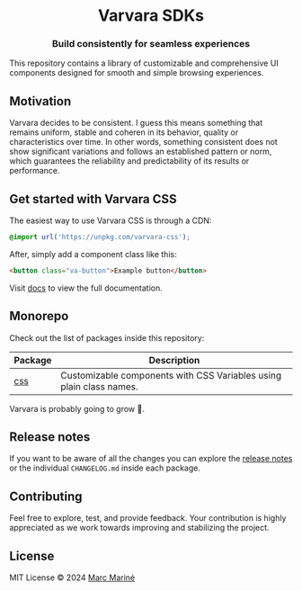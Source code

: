<h1 align="center">Varvara SDKs</h1>

<h3 align="center">Build consistently for seamless experiences</h3>

This repository contains a library of customizable and comprehensive UI components designed for smooth and simple browsing experiences.

## Motivation

Varvara decides to be consistent. I guess this means something that remains uniform, stable and coheren in its behavior, quality or characteristics over time. In other words, something consistent does not show significant variations and follows an established pattern or norm, which guarantees the reliability and predictability of its results or performance.

## Get started with Varvara CSS

The easiest way to use Varvara CSS is through a CDN:

```css
@import url('https://unpkg.com/varvara-css');
```

After, simply add a component class like this:

```html
<button class="va-button">Example button</button>
```

Visit [docs](packages/css) to view the full documentation.

## Monorepo

Check out the list of packages inside this repository:

| Package             | Description                                                         |
| ------------------- | ------------------------------------------------------------------- |
| [css](packages/css) | Customizable components with CSS Variables using plain class names. |

Varvara is probably going to grow 🚀.

## Release notes

If you want to be aware of all the changes you can explore the [release notes](https://github.com/marcmarine/varvara/releases) or the individual `CHANGELOG.md` inside each package.

## Contributing

Feel free to explore, test, and provide feedback. Your contribution is highly appreciated as we work towards improving and stabilizing the project.

## License

MIT License © 2024 [Marc Mariné](https://github.com/marcmarine)
